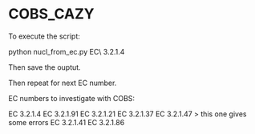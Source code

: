 # COBS_CAZY
To execute the script:

python nucl_from_ec.py EC\ 3.2.1.4

Then save the ouptut.

Then repeat for next EC number. 

EC numbers to investigate with COBS:

EC 3.2.1.4
EC 3.2.1.91
EC 3.2.1.21
EC 3.2.1.37
EC 3.2.1.47 > this one gives some errors
EC 3.2.1.41
EC 3.2.1.86


